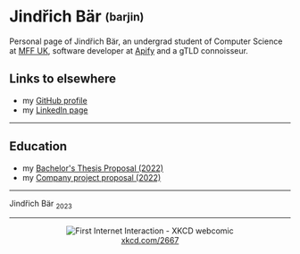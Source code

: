 # Jindřich Bär <sub><sup>(barjin)</sup></sub>
Personal page of Jindřich Bär, an undergrad student of Computer Science at [MFF UK](https://www.mff.cuni.cz/), software developer at [Apify](https://apify.com) and a gTLD connoisseur.
## Links to elsewhere
- my [GitHub profile](https://github.com/barjin/) 
- my [LinkedIn page](https://www.linkedin.com/in/jind%C5%99ich-b%C3%A4r-a95902217/)

____

## Education
- my [Bachelor's Thesis Proposal (2022)](./edu/thesis_prop/)
- my [Company project proposal (2022)](./edu/company_project/)

____

Jindřich Bär <sub>2023</sub>

___

<center>
<figure>
    <img src="https://imgs.xkcd.com/comics/first_internet_interaction.png"
         alt="First Internet Interaction - XKCD webcomic">
    <figcaption><a href="https://xkcd.com/2667/">xkcd.com/2667</a></figcaption>
</figure>
</center>


